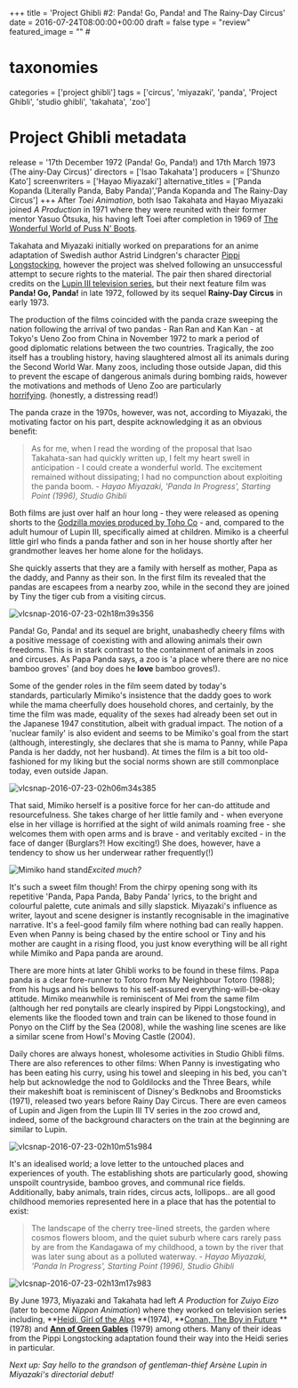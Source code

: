+++
title = 'Project Ghibli #2: Panda! Go, Panda! and The Rainy-Day Circus'
date = 2016-07-24T08:00:00+00:00
draft = false
type = "review"
featured_image = "" #

# taxonomies
categories = ['project ghibli']
tags = ['circus', 'miyazaki', 'panda', 'Project Ghibli', 'studio ghibli', 'takahata', 'zoo']


# Project Ghibli metadata
release = '17th December 1972 (Panda! Go, Panda!) and 17th March 1973 (The ainy-Day Circus)'
directors = ['Isao Takahata']
producers = ['Shunzo Kato']
screenwriters = ['Hayao Miyazaki']
alternative_titles = ['Panda Kopanda (Literally Panda, Baby Panda)','Panda Kopanda and The Rainy-Day Circus']
+++
After _Toei Animation_, both Isao Takahata and Hayao Miyazaki joined _A Production_ in 1971 where they were reunited with their former mentor Yasuo Ōtsuka, his having left Toei after completion in 1969 of [The Wonderful World of Puss N' Boots](https://en.wikipedia.org/wiki/The_Wonderful_World_of_Puss_%27n_Boots).

Takahata and Miyazaki initially worked on preparations for an anime adaptation of Swedish author Astrid Lindgren's character [Pippi Longstocking](http://www.goodreads.com/book/show/19302.Pippi_Longstocking), however the project was shelved following an unsuccessful attempt to secure rights to the material. The pair then shared directorial credits on the [Lupin III television series](https://en.wikipedia.org/wiki/List_of_Lupin_The_Third_Part_I_episodes), but their next feature film was **Panda! Go, Panda!** in late 1972, followed by its sequel **Rainy-Day Circus** in early 1973.

The production of the films coincided with the panda craze sweeping the nation following the arrival of two pandas - Ran Ran and Kan Kan - at Tokyo's Ueno Zoo from China in November 1972 to mark a period of good diplomatic relations between the two countries. Tragically, the zoo itself has a troubling history, having slaughtered almost all its animals during the Second World War. Many zoos, including those outside Japan, did this to prevent the escape of dangerous animals during bombing raids, however the motivations and methods of Ueno Zoo are particularly [horrifying](http://apjjf.org/-Frederick-S.-Litten/3225/article.html). (honestly, a distressing read!)

The panda craze in the 1970s, however, was not, according to Miyazaki, the motivating factor on his part, despite acknowledging it as an obvious benefit:

> As for me, when I read the wording of the proposal that Isao Takahata-san had quickly written up, I felt my heart swell in anticipation - I could create a wonderful world. The excitement remained without dissipating; I had no compunction about exploiting the panda boom. - _Hayao Miyazaki, 'Panda In Progress', Starting Point (1996), Studio Ghibli_

Both films are just over half an hour long - they were released as opening shorts to the [Godzilla movies produced by Toho Co](https://en.wikipedia.org/wiki/Godzilla_(franchise)#Toho_productions) - and, compared to the adult humour of Lupin III, specifically aimed at children. Mimiko is a cheerful little girl who finds a panda father and son in her house shortly after her grandmother leaves her home alone for the holidays.

She quickly asserts that they are a family with herself as mother, Papa as the daddy, and Panny as their son. In the first film its revealed that the pandas are escapees from a nearby zoo, while in the second they are joined by Tiny the tiger cub from a visiting circus.

![vlcsnap-2016-07-23-02h18m39s356](https://straydogstrut7.files.wordpress.com/2016/07/vlcsnap-2016-07-23-02h18m39s356.png)

Panda! Go, Panda! and its sequel are bright, unabashedly cheery films with a positive message of coexisting with and allowing animals their own freedoms. This is in stark contrast to the containment of animals in zoos and circuses. As Papa Panda says, a zoo is 'a place where there are no nice bamboo groves' (and boy does he **love** bamboo groves!).

Some of the gender roles in the film seem dated by today's standards, particularly Mimiko's insistence that the daddy goes to work while the mama cheerfully does household chores, and certainly, by the time the film was made, equality of the sexes had already been set out in the Japanese 1947 constitution, albeit with gradual impact. The notion of a 'nuclear family' is also evident and seems to be Mimiko's goal from the start (although, interestingly, she declares that she is mama to Panny, while Papa Panda is her daddy, not her husband). At times the film is a bit too old-fashioned for my liking but the social norms shown are still commonplace today, even outside Japan.

![vlcsnap-2016-07-23-02h06m34s385](https://straydogstrut7.files.wordpress.com/2016/07/vlcsnap-2016-07-23-02h06m34s385.png)

That said, Mimiko herself is a positive force for her can-do attitude and resourcefulness. She takes charge of her little family and - when everyone else in her village is horrified at the sight of wild animals roaming free - she welcomes them with open arms and is brave - and veritably excited - in the face of danger (Burglars?! How exciting!) She does, however, have a tendency to show us her underwear rather frequently(!)

![Mimiko hand stand](https://straydogstrut7.files.wordpress.com/2016/07/vlcsnap-2016-07-23-02h09m33s199.png)*Excited much?*

It's such a sweet film though! From the chirpy opening song with its repetitive 'Panda, Papa Panda, Baby Panda' lyrics, to the bright and colourful palette, cute animals and silly slapstick. Miyazaki's influence as writer, layout and scene designer is instantly recognisable in the imaginative narrative. It's a feel-good family film where nothing bad can really happen. Even when Panny is being chased by the entire school or Tiny and his mother are caught in a rising flood, you just know everything will be all right while Mimiko and Papa panda are around.

There are more hints at later Ghibli works to be found in these films. Papa panda is a clear fore-runner to Totoro from My Neighbour Totoro (1988); from his hugs and his bellows to his self-assured everything-will-be-okay attitude. Mimiko meanwhile is reminiscent of Mei from the same film (although her red ponytails are clearly inspired by Pippi Longstocking), and elements like the flooded town and train can be likened to those found in Ponyo on the Cliff by the Sea (2008), while the washing line scenes are like a similar scene from Howl's Moving Castle (2004).

Daily chores are always honest, wholesome activities in Studio Ghibli films. There are also references to other films: When Panny is investigating who has been eating his curry, using his towel and sleeping in his bed, you can't help but acknowledge the nod to Goldilocks and the Three Bears, while their makeshift boat is reminiscent of Disney's Bedknobs and Broomsticks (1971), released two years before Rainy Day Circus. There are even cameos of Lupin and Jigen from the Lupin III TV series in the zoo crowd and, indeed, some of the background characters on the train at the beginning are similar to Lupin.

![vlcsnap-2016-07-23-02h10m51s984](https://straydogstrut7.files.wordpress.com/2016/07/vlcsnap-2016-07-23-02h10m51s984.png)

It's an idealised world; a love letter to the untouched places and experiences of youth. The establishing shots are particularly good, showing unspoilt countryside, bamboo groves, and communal rice fields. Additionally, baby animals, train rides, circus acts, lollipops.. are all good childhood memories represented here in a place that has the potential to exist:

> The landscape of the cherry tree-lined streets, the garden where cosmos flowers bloom, and the quiet suburb where cars rarely pass by are from the Kandagawa of my childhood, a town by the river that was later sung about as a polluted waterway. - _Hayao Miyazaki, 'Panda In Progress', Starting Point (1996), Studio Ghibli_

![vlcsnap-2016-07-23-02h13m17s983](https://straydogstrut7.files.wordpress.com/2016/07/vlcsnap-2016-07-23-02h13m17s983.png)

By June 1973, Miyazaki and Takahata had left _A Production_ for _Zuiyo Eizo_ (later to become _Nippon Animation_) where they worked on television series including, **[Heidi, Girl of the Alps](https://en.wikipedia.org/wiki/Heidi,_Girl_of_the_Alps) **(1974), **[Conan, The Boy in Future](https://en.wikipedia.org/wiki/Future_Boy_Conan) **(1978) and **[Ann of Green Gables](https://en.wikipedia.org/wiki/Anne_of_Green_Gables_(anime))** (1979) among others. Many of their ideas from the Pippi Longstocking adaptation found their way into the Heidi series in particular.

_Next up: Say hello to the grandson of gentleman-thief Arsène Lupin in Miyazaki's directorial debut!_